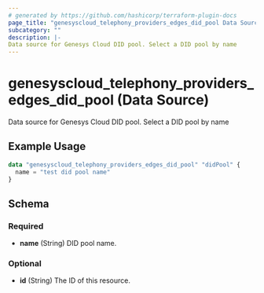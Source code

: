 ```yaml
---
# generated by https://github.com/hashicorp/terraform-plugin-docs
page_title: "genesyscloud_telephony_providers_edges_did_pool Data Source - terraform-provider-genesyscloud"
subcategory: ""
description: |-
Data source for Genesys Cloud DID pool. Select a DID pool by name
---
```


# genesyscloud_telephony_providers_edges_did_pool (Data Source)

Data source for Genesys Cloud DID pool. Select a DID pool by name

## Example Usage

```terraform
data "genesyscloud_telephony_providers_edges_did_pool" "didPool" {
  name = "test did pool name"
}
```

<!-- schema generated by tfplugindocs -->
## Schema

### Required

- **name** (String) DID pool name.

### Optional

- **id** (String) The ID of this resource.


